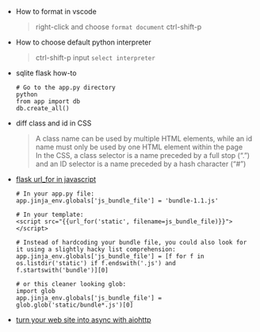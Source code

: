 * How to format in vscode
  > right-click and choose `format document`
  > ctrl-shift-p 

* How to choose default python interpreter
  > ctrl-shift-p
  > input `select interpreter`

* sqlite flask how-to
  ```
  # Go to the app.py directory
  python
  from app import db
  db.create_all()
  ```

* diff class and id in CSS
  > A class name can be used by multiple HTML elements, while an id name must only be used by one HTML element within the page  
  > In the CSS, a class selector is a name preceded by a full stop (“.”) and an ID selector is a name preceded by a hash character (“#”)


* [flask url_for in javascript](https://stackoverflow.com/questions/50670010/flask-url-for-with-dynamic-file-name)
  ```
  # In your app.py file:
  app.jinja_env.globals['js_bundle_file'] = 'bundle-1.1.js'

  # In your template:
  <script src="{{url_for('static', filename=js_bundle_file)}}"></script>

  # Instead of hardcoding your bundle file, you could also look for it using a slightly hacky list comprehension:
  app.jinja_env.globals['js_bundle_file'] = [f for f in os.listdir('static') if f.endswith('.js') and f.startswith('bundle')][0]

  # or this cleaner looking glob:
  import glob
  app.jinja_env.globals['js_bundle_file'] = glob.glob('static/bundle*.js')[0]

  ```

* [turn your web site into async with aiohttp](https://flask-aiohttp.readthedocs.io/en/latest/firstofall.html)
